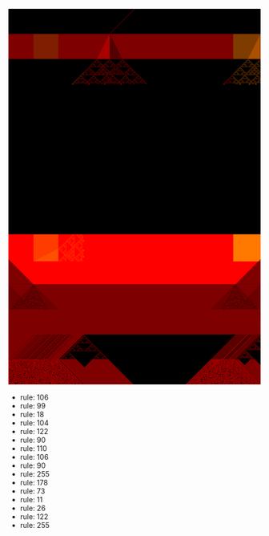 ![photo](./output.png) 
 * rule: 106
* rule: 99
* rule: 18
* rule: 104
* rule: 122
* rule: 90
* rule: 110
* rule: 106
* rule: 90
* rule: 255
* rule: 178
* rule: 73
* rule: 11
* rule: 26
* rule: 122
* rule: 255
